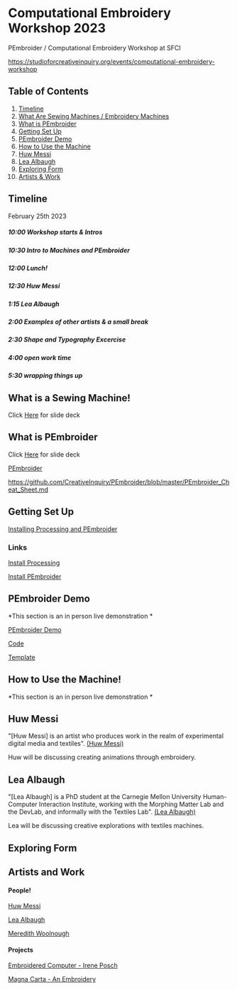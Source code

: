 # Computational Embroidery Workshop 2023
PEmbroider / Computational Embroidery Workshop at SFCI

https://studioforcreativeinquiry.org/events/computational-embroidery-workshop

## Table of Contents

1. [Timeline](#timeline)
2. [What Are Sewing Machines / Embroidery Machines](#what-is-a-sewing-machine)
  3. [What is PEmbroider](#what-is-pembroider)
  4. [Getting Set Up](#getting-set-up)
5. [PEmbroider Demo](#pembroider-demo)
6. [How to Use the Machine](#how-to-use-the-machine)
7. [Huw Messi](#huw-messi)
8. [Lea Albaugh](#lea-albaugh)
9. [Exploring Form](#exploring-form)
10. [Artists & Work](#artists-and-work)

## Timeline

February 25th 2023

##### *10:00* Workshop starts & Intros
##### *10:30* Intro to Machines and PEmbroider
##### *12:00* Lunch!
##### *12:30* Huw Messi
##### *1:15* Lea Albaugh
##### *2:00* Examples of other artists & a small break
##### *2:30* Shape and Typography Excercise
##### *4:00* open work time
##### *5:30* wrapping things up


## What is a Sewing Machine!
Click [Here](https://docs.google.com/presentation/d/1jdf9zSTdvqLYPZwTJ3I7atYSe1OBrjK7iJ299JE3tek/edit?usp=sharing) for slide deck


## What is PEmbroider
Click [Here](https://docs.google.com/presentation/d/1ey3uHHy27McXpXtmymkSrpin89E3ns2sV4r3ue7imy4/edit?usp=sharing) for slide deck

[PEmbroider](https://github.com/CreativeInquiry/PEmbroider)


https://github.com/CreativeInquiry/PEmbroider/blob/master/PEmbroider_Cheat_Sheet.md


## Getting Set Up
[Installing Processing and PEmbroider](https://docs.google.com/presentation/d/1Rkik3dFekY7exA3-JYtDWrCEm20HoNXpOyrrppvycws/edit?usp=sharing)

### Links

[Install Processing ](https://processing.org/download)

[Install PEmbroider](https://github.com/CreativeInquiry/PEmbroider#getting-started-with-pembroider-in-processing)

## PEmbroider Demo
*This section is an in person live demonstration *
<!--  Live Demo of generative faces-->
[PEmbroider Demo](https://github.com/tatyanade/PEmbroider_Demo/blob/main/README.md)

[Code](https://github.com/tatyanade/PEmbroider_Demo/blob/main/Files/Generative_Faces/Generative_Faces.pde)

[Template](https://github.com/tatyanade/PEmbroider_Demo/blob/main/Files/PEmbroider_Template/PEmbroider_Template.pde)

## How to Use the Machine!
*This section is an in person live demonstration *

## Huw Messi
"[Huw Messi] is an artist who produces work in the realm of experimental digital media and textiles". [(Huw Messi)](https://huwmessie.com/)

Huw will be discussing creating animations through embroidery.



## Lea Albaugh
"[Lea Albaugh] is a PhD student at the Carnegie Mellon University Human-Computer Interaction Institute, working with the Morphing Matter Lab and the DevLab, and informally with the Textiles Lab". [(Lea Albaugh)](http://lea.zone/)

Lea will be discussing creative explorations with textiles machines.



## Exploring Form

## Artists and Work
#### People!
[Huw Messi](https://huwmessie.com/)

[Lea Albaugh](http://lea.zone/)

[Meredith Woolnough](https://meredithwoolnough.com.au/)


#### Projects

[Embroidered Computer - Irene Posch](http://www.ireneposch.net/embroidering-a-computer/)

[Magna Carta - An Embroidery](https://en.wikipedia.org/wiki/Magna_Carta_(An_Embroidery))
